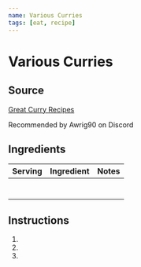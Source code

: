 ```yaml
---
name: Various Curries
tags: [eat, recipe]
---
```


# Various Curries

## Source

[Great Curry Recipes](https://greatcurryrecipes.net/recipe-index/)

Recommended by Awrig90 on Discord

## Ingredients

| Serving | Ingredient | Notes |
|-|-|-|
|  |  |  |
|  |  |  |
|  |  |  |
|  |  |  |
|  |  |  |
|  |  |  |
|  |  |  |

## Instructions

1. 
1. 
1. 